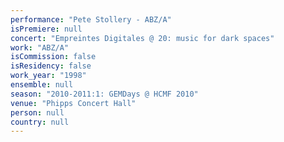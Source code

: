 ```yaml
---
performance: "Pete Stollery - ABZ/A"
isPremiere: null
concert: "Empreintes Digitales @ 20: music for dark spaces"
work: "ABZ/A"
isCommission: false
isResidency: false
work_year: "1998"
ensemble: null
season: "2010-2011:1: GEMDays @ HCMF 2010"
venue: "Phipps Concert Hall"
person: null
country: null
---
```


